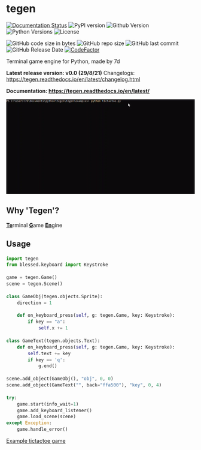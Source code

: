 # tegen

[![Documentation Status](https://readthedocs.org/projects/tegen/badge/?version=latest)](https://tegen.readthedocs.io/en/latest/?badge=latest)
![PyPI version](https://img.shields.io/pypi/v/tegen)
![Github Version](https://img.shields.io/github/v/release/iiiii7d/tegen?include_prereleases)
![Python Versions](https://img.shields.io/pypi/pyversions/tegen)
![License](https://img.shields.io/github/license/iiiii7d/tegen)

![GitHub code size in bytes](https://img.shields.io/github/languages/code-size/iiiii7d/tegen)
![GitHub repo size](https://img.shields.io/github/repo-size/iiiii7d/tegen)
![GitHub last commit](https://img.shields.io/github/last-commit/iiiii7d/tegen)
![GitHub Release Date](https://img.shields.io/github/release-date-pre/iiiii7d/tegen)
[![CodeFactor](https://www.codefactor.io/repository/github/iiiii7d/tegen/badge)](https://www.codefactor.io/repository/github/iiiii7d/tegen)

Terminal game engine for Python, made by 7d

**Latest release version: v0.0 (29/8/21)**
Changelogs: https://tegen.readthedocs.io/en/latest/changelog.html

**Documentation: https://tegen.readthedocs.io/en/latest/**

![images/tictactoe.gif](images/tictactoe.gif)

## Why 'Tegen'?
<u>**Te**</u>rminal <u>**G**</u>ame <u>**En**</u>gine

## Usage
```python
import tegen
from blessed.keyboard import Keystroke

game = tegen.Game()
scene = tegen.Scene()

class GameObj(tegen.objects.Sprite):
    direction = 1

    def on_keyboard_press(self, g: tegen.Game, key: Keystroke):
        if key == "a":
            self.x += 1

class GameText(tegen.objects.Text):
    def on_keyboard_press(self, g: tegen.Game, key: Keystroke):
        self.text += key
        if key == 'q':
            g.end()

scene.add_object(GameObj(), "obj", 0, 0)
scene.add_object(GameText("", back="ffa500"), "key", 0, 4)

try:
    game.start(info_wait=1)
    game.add_keyboard_listener()
    game.load_scene(scene)
except Exception:
    game.handle_error()
```

[Example tictactoe game](https://github.com/iiiii7d/tegen/blob/main/tegen/examples/tictactoe.py)